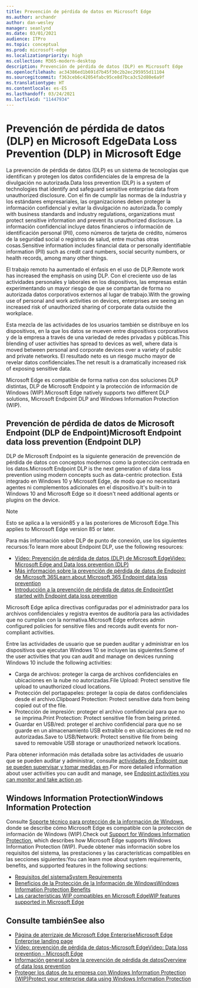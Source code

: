 ```yaml
---
title: Prevención de pérdida de datos en Microsoft Edge
ms.author: archandr
author: dan-wesley
manager: seanlynd
ms.date: 03/01/2021
audience: ITPro
ms.topic: conceptual
ms.prod: microsoft-edge
ms.localizationpriority: high
ms.collection: M365-modern-desktop
description: Prevención de pérdida de datos (DLP) en Microsoft Edge
ms.openlocfilehash: ac34386ed1b691d7b45f30c2b2ec295955d11104
ms.sourcegitcommit: f363ceb6c42054fabc95ce8d7bca3c52d80e6a9f
ms.translationtype: HT
ms.contentlocale: es-ES
ms.lasthandoff: 03/24/2021
ms.locfileid: "11447934"
---
```

# <a name="data-loss-prevention-dlp-in-microsoft-edge"></a><span data-ttu-id="3e7c9-103">Prevención de pérdida de datos (DLP) en Microsoft Edge</span><span class="sxs-lookup"><span data-stu-id="3e7c9-103">Data Loss Prevention (DLP) in Microsoft Edge</span></span>

<span data-ttu-id="3e7c9-104">La prevención de pérdida de datos (DLP) es un sistema de tecnologías que identifican y protegen los datos confidenciales de la empresa de la divulgación no autorizada.</span><span class="sxs-lookup"><span data-stu-id="3e7c9-104">Data loss prevention (DLP) is a system of technologies that identify and safeguard sensitive enterprise data from unauthorized disclosure.</span></span> <span data-ttu-id="3e7c9-105">Con el fin de cumplir las normas de la industria y los estándares empresariales, las organizaciones deben proteger la información confidencial y evitar la divulgación no autorizada.</span><span class="sxs-lookup"><span data-stu-id="3e7c9-105">To comply with business standards and industry regulations, organizations must protect sensitive information and prevent its unauthorized disclosure.</span></span> <span data-ttu-id="3e7c9-106">La información confidencial incluye datos financieros o información de identificación personal (PII), como números de tarjeta de crédito, números de la seguridad social o registros de salud, entre muchas otras cosas.</span><span class="sxs-lookup"><span data-stu-id="3e7c9-106">Sensitive information includes financial data or personally identifiable information (PII) such as credit card numbers, social security numbers, or health records, among many other things.</span></span>

<span data-ttu-id="3e7c9-107">El trabajo remoto ha aumentado el énfasis en el uso de DLP.</span><span class="sxs-lookup"><span data-stu-id="3e7c9-107">Remote work has increased the emphasis on using DLP.</span></span> <span data-ttu-id="3e7c9-108">Con el creciente uso de las actividades personales y laborales en los dispositivos, las empresas están experimentando un mayor riesgo de que se compartan de forma no autorizada datos corporativos externos al lugar de trabajo.</span><span class="sxs-lookup"><span data-stu-id="3e7c9-108">With the growing use of personal and work activities on devices, enterprises are seeing an increased risk of unauthorized sharing of corporate data outside the workplace.</span></span>

<span data-ttu-id="3e7c9-109">Esta mezcla de las actividades de los usuarios también se distribuye en los dispositivos, en la que los datos se mueven entre dispositivos corporativos y de la empresa a través de una variedad de redes privadas y públicas.</span><span class="sxs-lookup"><span data-stu-id="3e7c9-109">This blending of user activities has spread to devices as well, where data is moved between personal and corporate devices over a variety of public and private networks.</span></span> <span data-ttu-id="3e7c9-110">El resultado neto es un riesgo mucho mayor de revelar datos confidenciales.</span><span class="sxs-lookup"><span data-stu-id="3e7c9-110">The net result is a dramatically increased risk of exposing sensitive data.</span></span>

<span data-ttu-id="3e7c9-111">Microsoft Edge es compatible de forma nativa con dos soluciones DLP distintas, DLP de Microsoft Endpoint y la protección de información de Windows (WIP).</span><span class="sxs-lookup"><span data-stu-id="3e7c9-111">Microsoft Edge natively supports two different DLP solutions, Microsoft Endpoint DLP and Windows Information Protection (WIP).</span></span>

## <a name="microsoft-endpoint-data-loss-prevention-endpoint-dlp"></a><span data-ttu-id="3e7c9-112">Prevención de pérdida de datos de Microsoft Endpoint (DLP de Endpoint)</span><span class="sxs-lookup"><span data-stu-id="3e7c9-112">Microsoft Endpoint data loss prevention (Endpoint DLP)</span></span>

<span data-ttu-id="3e7c9-113">DLP de Microsoft Endpoint es la siguiente generación de prevención de pérdida de datos con conceptos modernos como la protección centrada en los datos.</span><span class="sxs-lookup"><span data-stu-id="3e7c9-113">Microsoft Endpoint DLP is the next generation of data loss prevention using modern concepts such as data-centric protection.</span></span> <span data-ttu-id="3e7c9-114">Está integrado en Windows 10 y Microsoft Edge, de modo que no necesitará agentes ni complementos adicionales en el dispositivo.</span><span class="sxs-lookup"><span data-stu-id="3e7c9-114">It's built-in to Windows 10 and Microsoft Edge so it doesn't need additional agents or plugins on the device.</span></span>

> [!NOTE]
> <span data-ttu-id="3e7c9-115">Esto se aplica a la versión85 y a las posteriores de Microsoft Edge.</span><span class="sxs-lookup"><span data-stu-id="3e7c9-115">This applies to Microsoft Edge version 85 or later.</span></span>

<span data-ttu-id="3e7c9-116">Para más información sobre DLP de punto de conexión, use los siguientes recursos:</span><span class="sxs-lookup"><span data-stu-id="3e7c9-116">To learn more about Endpoint DLP, use the following resources:</span></span>

- [<span data-ttu-id="3e7c9-117">Vídeo: Prevención de pérdida de datos (DLP) de Microsoft Edge</span><span class="sxs-lookup"><span data-stu-id="3e7c9-117">Video: Microsoft Edge and Data loss prevention (DLP)</span></span>](microsoft-edge-video-security-dlp.md)
- [<span data-ttu-id="3e7c9-118">Más información sobre la prevención de pérdida de datos de Endpoint de Microsoft 365</span><span class="sxs-lookup"><span data-stu-id="3e7c9-118">Learn about Microsoft 365 Endpoint data loss prevention</span></span>](/microsoft-365/compliance/endpoint-dlp-learn-about?preserve-view=true&view=o365-worldwide)
- [<span data-ttu-id="3e7c9-119">Introducción a la prevención de pérdida de datos de Endpoint</span><span class="sxs-lookup"><span data-stu-id="3e7c9-119">Get started with Endpoint data loss prevention</span></span>](/microsoft-365/compliance/endpoint-dlp-getting-started?preserve-view=true&view=o365-worldwide)

<span data-ttu-id="3e7c9-120">Microsoft Edge aplica directivas configuradas por el administrador para los archivos confidenciales y registra eventos de auditoría para las actividades que no cumplan con la normativa.</span><span class="sxs-lookup"><span data-stu-id="3e7c9-120">Microsoft Edge enforces admin configured policies for sensitive files and records audit events for non-compliant activities.</span></span>

<span data-ttu-id="3e7c9-121">Entre las actividades de usuario que se pueden auditar y administrar en los dispositivos que ejecutan Windows 10 se incluyen las siguientes:</span><span class="sxs-lookup"><span data-stu-id="3e7c9-121">Some of the user activities that you can audit and manage on devices running Windows 10 include the following activities:</span></span>

- <span data-ttu-id="3e7c9-122">Carga de archivos: proteger la carga de archivos confidenciales en ubicaciones en la nube no autorizadas.</span><span class="sxs-lookup"><span data-stu-id="3e7c9-122">File Upload: Protect sensitive file upload to unauthorized cloud locations.</span></span> <!-- The next 3 screenshots show a sequence where a user tries to drop a sensitive data file on to their local storage.-->
- <span data-ttu-id="3e7c9-123">Protección del portapapeles: proteger la copia de datos confidenciales desde el archivo.</span><span class="sxs-lookup"><span data-stu-id="3e7c9-123">Clipboard Protection: Protect sensitive data from being copied out of the file.</span></span>
- <span data-ttu-id="3e7c9-124">Protección de impresión: proteger el archivo confidencial para que no se imprima.</span><span class="sxs-lookup"><span data-stu-id="3e7c9-124">Print Protection: Protect sensitive file from being printed.</span></span>
- <span data-ttu-id="3e7c9-125">Guardar en USB/red: proteger el archivo confidencial para que no se guarde en un almacenamiento USB extraíble o en ubicaciones de red no autorizadas.</span><span class="sxs-lookup"><span data-stu-id="3e7c9-125">Save to USB/Network: Protect sensitive file from being saved to removable USB storage or unauthorized network locations.</span></span>

<span data-ttu-id="3e7c9-126">Para obtener información más detallada sobre las actividades de usuario que se pueden auditar y administrar, consulte [actividades de Endpoint que se pueden supervisar y tomar medidas en](/microsoft-365/compliance/endpoint-dlp-learn-about?preserve-view=true&view=o365-worldwide#endpoint-activities-you-can-monitor-and-take-action-on).</span><span class="sxs-lookup"><span data-stu-id="3e7c9-126">For more detailed information about user activities you can audit and manage, see [Endpoint activities you can monitor and take action on](/microsoft-365/compliance/endpoint-dlp-learn-about?preserve-view=true&view=o365-worldwide#endpoint-activities-you-can-monitor-and-take-action-on).</span></span>

## <a name="windows-information-protection"></a><span data-ttu-id="3e7c9-127">Windows Information Protection</span><span class="sxs-lookup"><span data-stu-id="3e7c9-127">Windows Information Protection</span></span>

<span data-ttu-id="3e7c9-128">Consulte [Soporte técnico para protección de la información de Windows](./microsoft-edge-security-windows-information-protection.md), donde se describe cómo Microsoft Edge es compatible con la protección de información de Windows (WIP).</span><span class="sxs-lookup"><span data-stu-id="3e7c9-128">Check out [Support for Windows Information Protection](./microsoft-edge-security-windows-information-protection.md), which describes how Microsoft Edge supports Windows Information Protection (WIP).</span></span> <span data-ttu-id="3e7c9-129">Puede obtener más información sobre los requisitos del sistema, las prestaciones y las características compatibles en las secciones siguientes:</span><span class="sxs-lookup"><span data-stu-id="3e7c9-129">You can learn moe about system requirements, benefits, and supported features in the following sections:</span></span>

- [<span data-ttu-id="3e7c9-130">Requisitos del sistema</span><span class="sxs-lookup"><span data-stu-id="3e7c9-130">System Requirements</span></span>](./microsoft-edge-security-windows-information-protection.md#system-requirements)
- [<span data-ttu-id="3e7c9-131">Beneficios de la Protección de la Información de Windows</span><span class="sxs-lookup"><span data-stu-id="3e7c9-131">Windows Information Protection Benefits</span></span>](./microsoft-edge-security-windows-information-protection.md#windows-information-protection-benefits)
- [<span data-ttu-id="3e7c9-132">Las características WIP compatibles en Microsoft Edge</span><span class="sxs-lookup"><span data-stu-id="3e7c9-132">WIP features supported in Microsoft Edge</span></span>](./microsoft-edge-security-windows-information-protection.md#wip-features-supported-in-microsoft-edge)

## <a name="see-also"></a><span data-ttu-id="3e7c9-133">Consulte también</span><span class="sxs-lookup"><span data-stu-id="3e7c9-133">See also</span></span>

- [<span data-ttu-id="3e7c9-134">Página de aterrizaje de Microsoft Edge Enterprise</span><span class="sxs-lookup"><span data-stu-id="3e7c9-134">Microsoft Edge Enterprise landing page</span></span>](https://aka.ms/EdgeEnterprise)
- [<span data-ttu-id="3e7c9-135">Vídeo: prevención de pérdida de datos-Microsoft Edge</span><span class="sxs-lookup"><span data-stu-id="3e7c9-135">Video: Data loss prevention - Microsoft Edge</span></span>](https://www.youtube.com/watch?v=dLD04U9eTqg)
- [<span data-ttu-id="3e7c9-136">Información general sobre la prevención de pérdida de datos</span><span class="sxs-lookup"><span data-stu-id="3e7c9-136">Overview of data loss prevention</span></span>](/microsoft-365/compliance/data-loss-prevention-policies?preserve-view=true&view=o365-worldwide)
- [<span data-ttu-id="3e7c9-137">Proteger los datos de tu empresa con Windows Information Protection (WIP)</span><span class="sxs-lookup"><span data-stu-id="3e7c9-137">Protect your enterprise data using Windows Information Protection</span></span>](/windows/security/information-protection/windows-information-protection/protect-enterprise-data-using-wip)